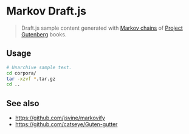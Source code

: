 # Markov Draft.js

> Draft.js sample content generated with [Markov chains](https://en.wikipedia.org/wiki/Markov_chain) of [Project Gutenberg](https://www.gutenberg.org/) books.

## Usage

```sh
# Unarchive sample text.
cd corpora/
tar -xzvf *.tar.gz
cd ..
```

## See also

- https://github.com/jsvine/markovify
- https://github.com/catseye/Guten-gutter
